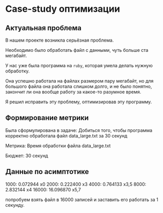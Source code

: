 # Case-study оптимизации

## Актуальная проблема
В нашем проекте возникла серьёзная проблема.

Необходимо было обработать файл с данными, чуть больше ста мегабайт.

У нас уже была программа на `ruby`, которая умела делать нужную обработку.

Она успешно работала на файлах размером пару мегабайт, но для большого файла она работала слишком долго, и не было понятно, закончит ли она вообще работу за какое-то разумное время.

Я решил исправить эту проблему, оптимизировав эту программу.

## Формирование метрики

Была сформулирована в задаче:
Добиться того, чтобы программа корректно обработала файл data_large.txt за 30 секунд

Метрика: Время обработки файла data_large.txt

Бюджет: 30 секунд

## Данные по асимптотике

1000: 0.072944 x0
2000: 0.222400 x3
4000: 0.764133 x3,5
8000: 2.832144 x4
16000: 16.096870 x5,7

попробуем взять файл в 16000 записей и заставить его работать за 1 секунду.

